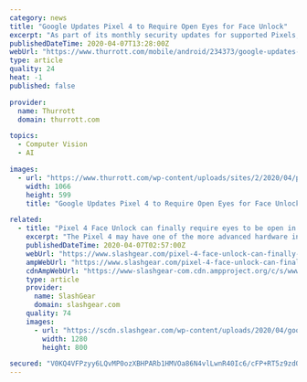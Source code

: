 ```yaml
---
category: news
title: "Google Updates Pixel 4 to Require Open Eyes for Face Unlock"
excerpt: "As part of its monthly security updates for supported Pixels, Google updated the Pixel 4 to optionally require open eyes during facial recognition. “To make sure your phone doesn’t unlock when your eyes are closed, you can [now] require that your eyes are open for face unlock,” a Google support document says, noting the change."
publishedDateTime: 2020-04-07T13:28:00Z
webUrl: "https://www.thurrott.com/mobile/android/234373/google-updates-pixel-4-to-require-open-eyes-for-face-unlock"
type: article
quality: 24
heat: -1
published: false

provider:
  name: Thurrott
  domain: thurrott.com

topics:
  - Computer Vision
  - AI

images:
  - url: "https://www.thurrott.com/wp-content/uploads/sites/2/2020/04/pixel-4.jpg"
    width: 1066
    height: 599
    title: "Google Updates Pixel 4 to Require Open Eyes for Face Unlock"

related:
  - title: "Pixel 4 Face Unlock can finally require eyes to be open in April update"
    excerpt: "The Pixel 4 may have one of the more advanced hardware in that market but it had one very peculiar misfeature. While the Pixel 4’s face recognition was proven to be quite accurate, it may have been too accurate to the extent that it can recognize and authorize faces even with their eyes closed. Although it can’t be fooled by photos ..."
    publishedDateTime: 2020-04-07T02:57:00Z
    webUrl: "https://www.slashgear.com/pixel-4-face-unlock-can-finally-require-eyes-to-be-open-in-april-update-06615753/"
    ampWebUrl: "https://www.slashgear.com/pixel-4-face-unlock-can-finally-require-eyes-to-be-open-in-april-update-06615753/amp/"
    cdnAmpWebUrl: "https://www-slashgear-com.cdn.ampproject.org/c/s/www.slashgear.com/pixel-4-face-unlock-can-finally-require-eyes-to-be-open-in-april-update-06615753/amp/"
    type: article
    provider:
      name: SlashGear
      domain: slashgear.com
    quality: 74
    images:
      - url: "https://scdn.slashgear.com/wp-content/uploads/2020/04/google-pixel-4-30.jpg"
        width: 1280
        height: 800

secured: "V0KQ4VFPzyy6LQvMP0ozXBHPARb1HMVOa86N4vlLwnR40Ic6/cFP+RT5z9zdOApIsrDiwfbCKOzs7agqlqqohtMLSrHyDujm+svxT8d2io4TfzDG9tv6KUJ5g9KyoQqZQ5MTQIPKFWkNahjCLipd+gyRUfseH46ey7J+yHzojUSqcWLmaAgKxgtP64h5EaxApGhLJmUpFAk8FRzlCD/jTrpcBcFJwSU+6rjcdtSRXpleU+o4SaI6cBl3hnyc8hE7seaL5kAY/xyi6YmtaL9SHofZISJzEU2nHq8cEk2UqX7xQpQogKndfJ/sPAgX2sGhqlhwOZQU40OPNyHrLhbQOgtOcBMEKauSgsh+xP4c6sg25vrsYgXi02fbkmf76nkn7eAt4XnY68cO+DWOsQEISoVpoa/sTU7ab/TuQdUOYecsKutQS4NxZFwL1yjcbdHkqzo5V/AvDsPulY5rcqhcTOzgOpkQ6WqMA8n8tSEWxC4=;0N0v0Crv6atIFsXvfCDa1g=="
---
```


